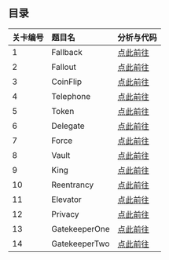 ## 目录

|关卡编号	|题目名	|分析与代码
|:-------|:-----|:--------|
| 1	| Fallback	      |[点此前往](levels/1-fallback.md)
| 2	| Fallout	        |[点此前往](levels/2-fallout.md)
| 3	| CoinFlip	      |[点此前往](levels/3-coinFlip.md)
| 4	| Telephone	      |[点此前往](levels/4-telephone.md)
| 5	| Token   	      |[点此前往](levels/5-token.md)
| 6	| Delegate   	    |[点此前往](levels/6-delegate.md)
| 7	| Force      	    |[点此前往](levels/7-force.md)
| 8	| Vault      	    |[点此前往](levels/8-vault.md)
| 9	| King      	    |[点此前往](levels/9-king.md)
| 10| Reentrancy      |[点此前往](levels/10-reentrancy.md)
| 11| Elevator        |[点此前往](levels/11-elevator.md)
| 12| Privacy         |[点此前往](levels/12-Privacy.md)
| 13| GatekeeperOne   |[点此前往](levels/13-gatekeeperOne.md)
| 14| GatekeeperTwo   |[点此前往](levels/14-gatekeeperTwo.md)